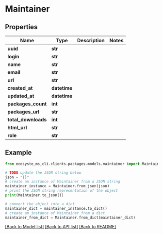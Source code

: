 # Maintainer


## Properties

Name | Type | Description | Notes
------------ | ------------- | ------------- | -------------
**uuid** | **str** |  | 
**login** | **str** |  | 
**name** | **str** |  | 
**email** | **str** |  | 
**url** | **str** |  | 
**created_at** | **datetime** |  | 
**updated_at** | **datetime** |  | 
**packages_count** | **int** |  | 
**packages_url** | **str** |  | 
**total_downloads** | **int** |  | 
**html_url** | **str** |  | 
**role** | **str** |  | 

## Example

```python
from ecosyste_ms_cli.clients.packages.models.maintainer import Maintainer

# TODO update the JSON string below
json = "{}"
# create an instance of Maintainer from a JSON string
maintainer_instance = Maintainer.from_json(json)
# print the JSON string representation of the object
print(Maintainer.to_json())

# convert the object into a dict
maintainer_dict = maintainer_instance.to_dict()
# create an instance of Maintainer from a dict
maintainer_from_dict = Maintainer.from_dict(maintainer_dict)
```
[[Back to Model list]](../README.md#documentation-for-models) [[Back to API list]](../README.md#documentation-for-api-endpoints) [[Back to README]](../README.md)


